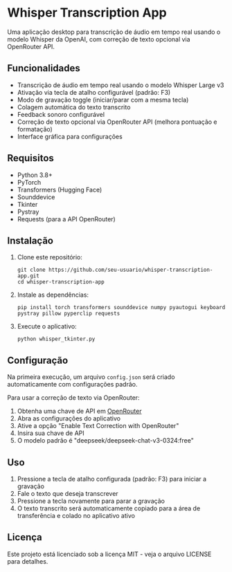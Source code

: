 # Whisper Transcription App

Uma aplicação desktop para transcrição de áudio em tempo real usando o modelo Whisper da OpenAI, com correção de texto opcional via OpenRouter API.

## Funcionalidades

- Transcrição de áudio em tempo real usando o modelo Whisper Large v3
- Ativação via tecla de atalho configurável (padrão: F3)
- Modo de gravação toggle (iniciar/parar com a mesma tecla)
- Colagem automática do texto transcrito
- Feedback sonoro configurável
- Correção de texto opcional via OpenRouter API (melhora pontuação e formatação)
- Interface gráfica para configurações

## Requisitos

- Python 3.8+
- PyTorch
- Transformers (Hugging Face)
- Sounddevice
- Tkinter
- Pystray
- Requests (para a API OpenRouter)

## Instalação

1. Clone este repositório:
   ```
   git clone https://github.com/seu-usuario/whisper-transcription-app.git
   cd whisper-transcription-app
   ```

2. Instale as dependências:
   ```
   pip install torch transformers sounddevice numpy pyautogui keyboard pystray pillow pyperclip requests
   ```

3. Execute o aplicativo:
   ```
   python whisper_tkinter.py
   ```

## Configuração

Na primeira execução, um arquivo `config.json` será criado automaticamente com configurações padrão. 

Para usar a correção de texto via OpenRouter:
1. Obtenha uma chave de API em [OpenRouter](https://openrouter.ai)
2. Abra as configurações do aplicativo
3. Ative a opção "Enable Text Correction with OpenRouter"
4. Insira sua chave de API
5. O modelo padrão é "deepseek/deepseek-chat-v3-0324:free"

## Uso

1. Pressione a tecla de atalho configurada (padrão: F3) para iniciar a gravação
2. Fale o texto que deseja transcrever
3. Pressione a tecla novamente para parar a gravação
4. O texto transcrito será automaticamente copiado para a área de transferência e colado no aplicativo ativo

## Licença

Este projeto está licenciado sob a licença MIT - veja o arquivo LICENSE para detalhes.

